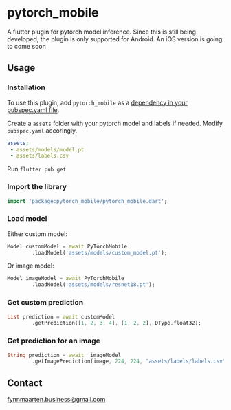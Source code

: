 # pytorch_mobile

A flutter plugin for pytorch model inference.
Since this is still being developed, the plugin is only supported for Android.
An iOS version is going to come soon

## Usage

### Installation

To use this plugin, add `pytorch_mobile` as a [dependency in your pubspec.yaml file](https://flutter.dev/docs/development/packages-and-plugins/using-packages).

Create a `assets` folder with your pytorch model and labels if needed. Modify `pubspec.yaml` accoringly.

```yaml
assets:
 - assets/models/model.pt
 - assets/labels.csv
```

Run `flutter pub get`

### Import the library

```dart
import 'package:pytorch_mobile/pytorch_mobile.dart';
```

### Load model

Either custom model:
```dart
Model customModel = await PyTorchMobile
        .loadModel('assets/models/custom_model.pt');
```
Or image model:
```dart
Model imageModel = await PyTorchMobile
        .loadModel('assets/models/resnet18.pt');
```

### Get custom prediction

```dart
List prediction = await customModel
        .getPrediction([1, 2, 3, 4], [1, 2, 2], DType.float32);
```

### Get prediction for an image

```dart
String prediction = await _imageModel
        .getImagePrediction(image, 224, 224, "assets/labels/labels.csv");
```

## Contact
fynnmaarten.business@gmail.com